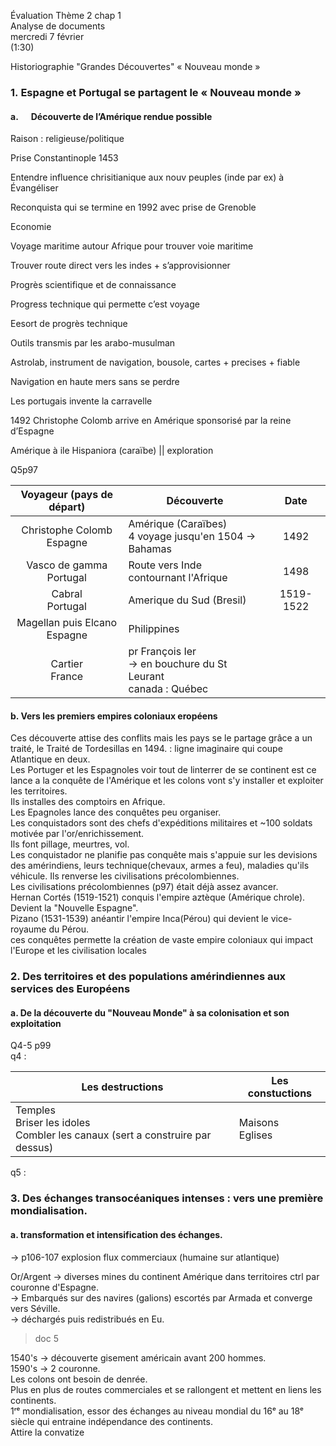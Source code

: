 Évaluation Thème 2 chap 1   
Analyse de documents  
mercredi 7 février  
(1:30)  

Historiographie
"Grandes Découvertes"
« Nouveau monde »

### 1. Espagne et Portugal se partagent le « Nouveau monde »

#### a.      Découverte de l’Amérique rendue possible

Raison : religieuse/politique

Prise Constantinople 1453

Entendre influence chrisitianique aux nouv peuples (inde par ex) à Évangéliser

Reconquista qui se termine en 1992 avec prise de Grenoble

Economie

Voyage maritime autour Afrique pour trouver voie maritime

Trouver route direct vers les indes + s’approvisionner

Progrès scientifique et de connaissance

Progress technique qui permette c’est voyage

Eesort de progrès technique

Outils transmis par les arabo-musulman

Astrolab, instrument de navigation, bousole, cartes + precises + fiable

Navigation en haute mers sans se perdre

Les portugais invente la carravelle

1492 Christophe Colomb arrive en Amérique sponsorisé par la reine d’Espagne

Amérique à ile Hispaniora (caraïbe) ­­­|| exploration

Q5p97

| Voyageur (pays de départ) | Découverte | Date |
| :--: | ---- | :--: |
| Christophe Colomb<br>Espagne | Amérique (Caraïbes)<br>4 voyage jusqu'en 1504 -> Bahamas | 1492 |
| Vasco de gamma<br>Portugal | Route vers Inde contournant l'Afrique | 1498 |
| Cabral<br>Portugal | Amerique du Sud (Bresil) | 1519-1522 |
| Magellan puis Elcano<br>Espagne | Philippines |  |
| Cartier<br>France | pr François Ier<br>-> en bouchure du St Leurant<br>canada : Québec |  |

#### b. Vers les premiers empires coloniaux eropéens
Ces découverte attise des conflits mais les pays se le partage grâce a un traité, le Traité de Tordesillas en 1494. : ligne imaginaire qui coupe Atlantique en deux.  
Les Portuger et les Espagnoles voir tout de linterrer de se continent est ce lance a la conquête de l'Amérique et les colons vont s'y installer et exploiter les territoires.  
Ils installes des comptoirs en Afrique.  
Les Epagnoles lance des conquêtes peu organiser.  
Les conquistadors sont des chefs d'expéditions militaires et ~100 soldats motivée par l'or/enrichissement.  
Ils font pillage, meurtres, vol.  
Les conquistador ne planifie pas conquête mais s'appuie sur les devisions des amérindiens, leurs technique(chevaux, armes a feu), maladies qu'ils véhicule. Ils renverse les civilisations précolombiennes.  
Les civilisations précolombiennes (p97) était déjà assez avancer.  
Hernan Cortés (1519-1521) conquis l'empire aztèque (Amérique chrole). Devient la "Nouvelle Espagne".  
Pizano (1531-1539) anéantir l'empire Inca(Pérou) qui devient le vice-royaume du Pérou.  
ces conquêtes permette la création de vaste empire coloniaux qui impact l'Europe et les civilisation locales

### 2. Des territoires et des populations amérindiennes aux services des Européens 

#### a. De la découverte du "Nouveau Monde" à sa colonisation et son exploitation
Q4-5 p99  
q4 :

| Les destructions | Les constuctions |
| --- | --- |
| Temples<br>Briser les idoles<br>Combler les canaux (sert a construire par dessus)<br> | Maisons<br>Eglises |

q5 :

### 3. Des échanges transocéaniques intenses : vers une première mondialisation.
#### a. transformation et intensification des échanges.
-> p106-107
explosion flux commerciaux (humaine sur atlantique)

Or/Argent -> diverses mines du continent Amérique dans territoires ctrl par couronne d'Espagne.  
	-> Embarqués sur des navires (galions) escortés par Armada et converge vers Séville.  
	-> déchargés puis redistribués en Eu.  
> doc 5 

1540's -> découverte gisement américain avant 200 hommes.  
1590's -> 2 couronne.  
Les colons ont besoin de denrée.  
Plus en plus de routes commerciales et se rallongent et mettent en liens les continents.  
1ʳᵉ mondialisation, essor des échanges au niveau mondial du 16ᵉ au 18ᵉ siècle qui entraine indépendance des continents.  
Attire la convatize 